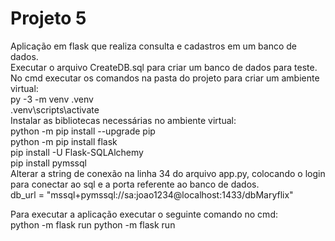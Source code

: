 # Projeto 5

Aplicação em flask que realiza consulta e cadastros em um banco de dados.<br>
Executar  o arquivo CreateDB.sql para criar um banco de dados para teste.<br>
No cmd executar os comandos na pasta do projeto para criar um ambiente virtual:<br>
py -3 -m venv .venv <br>
.venv\scripts\activate  <br>
Instalar as bibliotecas necessárias no ambiente virtual: <br>
python -m pip install --upgrade pip <br>
python -m pip install flask <br>
pip install -U Flask-SQLAlchemy <br>
pip install pymssql <br>
Alterar a string de conexão na linha 34 do arquivo app.py, colocando o login para conectar ao sql e a porta referente ao banco de dados.<br>
db_url = "mssql+pymssql://sa:joao1234@localhost:1433/dbMaryflix" <br>

Para executar a aplicação executar o seguinte comando no cmd: <br>
python -m flask run python -m flask run <br>
